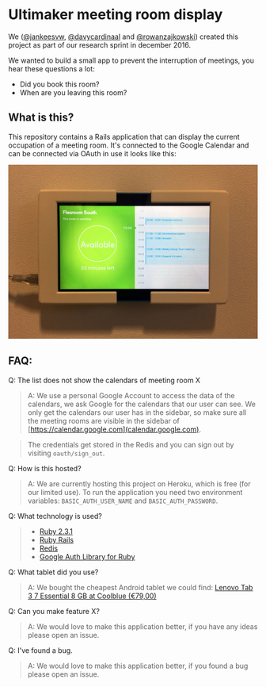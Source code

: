 # Ultimaker meeting room display

We ([@jankeesvw](https://github.com/jankeesvw), [@davycardinaal](https://github.com/davycardinaal) and 
[@rowanzajkowski](https://github.com/rowanzajkowski)) created this project as part of our research sprint in december 2016.

We wanted to build a small app to prevent the interruption of meetings, you hear these questions a lot:

* Did you book this room?
* When are you leaving this room?
 
## What is this?
 
 This repository contains a Rails application that can display the current occupation of a meeting room. 
 It's connected to the Google Calendar and can be connected via OAuth in use it looks like this:
 
![The application in use](docs/photo.jpg)

## FAQ:

Q: The list does not show the calendars of meeting room X
> A: We use a personal Google Account to access the data of the calendars, we ask Google for the calendars that our user can see. We only get the calendars our user has in the sidebar, so make sure all the meeting rooms are visible in the sidebar of [https://calendar.google.com](calendar.google.com). 

> The credentials get stored in the Redis and you can sign out by visiting `oauth/sign_out`.

Q: How is this hosted?
> A: We are currently hosting this project on Heroku, which is free (for our limited use). To run the application you need two environment variables: `BASIC_AUTH_USER_NAME` and `BASIC_AUTH_PASSWORD`.

Q: What technology is used?
> * [Ruby 2.3.1](https://www.ruby-lang.org/) 
> * [Ruby Rails](https://github.com/rails/rails)
> * [Redis](https://redis.io/)
> * [Google Auth Library for Ruby](https://github.com/google/google-auth-library-ruby)

Q: What tablet did you use?
> A: We bought the cheapest Android tablet we could find: [Lenovo Tab 3 7 Essential 8 GB at Coolblue (€79,00)](http://www.tabletcenter.nl/product/703462/category-193340/lenovo-tab-3-7-essential-8-gb.html)

Q: Can you make feature X?
> A: We would love to make this application better, if you have any ideas please open an issue.

Q: I've found a bug.
> A: We would love to make this application better, if you found a bug please open an issue.
